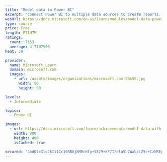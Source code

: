 ```yaml
---
title: "Model data in Power BI"
excerpt: "Connect Power BI to multiple data sources to create reports. Define the relationship between your data sources."
webUrl: https://docs.microsoft.com/en-us/learn/modules/model-data-power-bi/
type: course
price: Free
length: PT1H7M
ratings:
  count: 7153
  average: 4.7107506
heat: 59

provider:
  name: Microsoft Learn
  domain: microsoft.com
  images:
    - url: /assets/images/organizations/microsoft.com-50x50.jpg
      width: 50
      height: 50

levels:
  - Intermediate

topics:
  - Power BI

images:
  - url: https://docs.microsoft.com/learn/achievements/model-data-with-power-bi-desktop-social.png
    width: 800
    height: 400
    isCached: true

secured: "4bdKtcXldJkIi1Cc198B8jBMRcHfp+S579+kF7I/ela5L7Wab/iZ5c+IzNREg3k3189fQ1FPwzn1iKsPJduMHAZt7hNu8jrnNHDch97ImJ0fun3YtMIbqFFNnmIQrf9PmP8Td7Duw8OkW6Bnnh5jP1G5/UaDbHSOLUDHzgmapEirwHngkBo4jRnXZf86+neqn3sRv/QRcKpgy02iQtv6DEewIPKs7TR8DptWjIvia3vK1mtWf1GosYp87b+AlJns7JC6dnl53F3ZnyuxoWd4Zi5luIm99a+Y7zU3KrGda4lQ5MA46/xn6lj5olvWcsxFlH2tlKQKMXqtZj4Blv6Ut2CjLvyzV5VUsM9xT2aR5cCewSjBYeZjA245zRhQYAaRacGUEhsELKDwr8QzlZEncLC5aD5+P2czIrrGZl/y8zg=;q6hHlX/QMGWJoEYykDSLWQ=="
---
```


